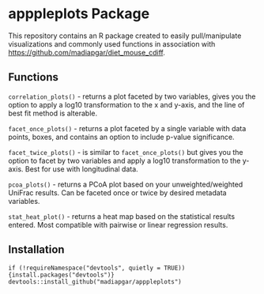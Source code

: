 # apppleplots Package

This repository contains an R package created to easily pull/manipulate visualizations and commonly used functions in association with https://github.com/madiapgar/diet_mouse_cdiff. 

## Functions

`correlation_plots()` - returns a plot faceted by two variables, gives you the option to apply a log10 transformation to the x and y-axis, and the line of best fit method is alterable.

`facet_once_plots()` - returns a plot faceted by a single variable with data points, boxes, and contains an option to include p-value significance.

`facet_twice_plots()` - is similar to `facet_once_plots()` but gives you the option to facet by two variables and apply a log10 transformation to the y-axis. Best for use with longitudinal data.

`pcoa_plots()` - returns a PCoA plot based on your unweighted/weighted UniFrac results. Can be faceted once or twice by desired metadata variables.

`stat_heat_plot()` - returns a heat map based on the statistical results entered. Most compatible with pairwise or linear regression results.

## Installation

`if (!requireNamespace("devtools", quietly = TRUE)){install.packages("devtools")} devtools::install_github("madiapgar/apppleplots")`
